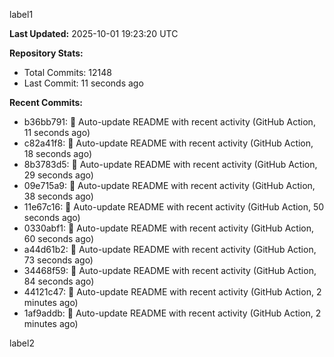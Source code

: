 
label1 
<!-- ACTIVITY_START -->
**Last Updated:** 2025-10-01 19:23:20 UTC

**Repository Stats:**
- Total Commits: 12148
- Last Commit: 11 seconds ago

**Recent Commits:**
- b36bb791: 🤖 Auto-update README with recent activity (GitHub Action, 11 seconds ago)
- c82a41f8: 🤖 Auto-update README with recent activity (GitHub Action, 18 seconds ago)
- 8b3783d5: 🤖 Auto-update README with recent activity (GitHub Action, 29 seconds ago)
- 09e715a9: 🤖 Auto-update README with recent activity (GitHub Action, 38 seconds ago)
- 11e67c16: 🤖 Auto-update README with recent activity (GitHub Action, 50 seconds ago)
- 0330abf1: 🤖 Auto-update README with recent activity (GitHub Action, 60 seconds ago)
- a44d61b2: 🤖 Auto-update README with recent activity (GitHub Action, 73 seconds ago)
- 34468f59: 🤖 Auto-update README with recent activity (GitHub Action, 84 seconds ago)
- 44121c47: 🤖 Auto-update README with recent activity (GitHub Action, 2 minutes ago)
- 1af9addb: 🤖 Auto-update README with recent activity (GitHub Action, 2 minutes ago)
<!-- ACTIVITY_END -->

label2
